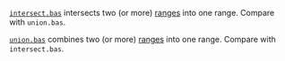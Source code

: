 [`intersect.bas`](https://github.com/ReneNyffenegger/runVBAFilesInOffice/blob/master/Excel/ObjectModel/Application/intersect.bas) 
intersects two (or more) [ranges](https://github.com/ReneNyffenegger/runVBAFilesInOffice/tree/master/Excel/ObjectModel/Range) into one range. Compare with `union.bas`.

[`union.bas`](https://github.com/ReneNyffenegger/runVBAFilesInOffice/blob/master/Excel/ObjectModel/Application/union.bas) 
combines two (or more) [ranges](https://github.com/ReneNyffenegger/runVBAFilesInOffice/tree/master/Excel/ObjectModel/Range) into one range. Compare with `intersect.bas`.
